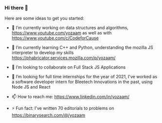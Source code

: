 ### Hi there 👋

<!--
**yozaam/yozaam** is a ✨ _special_ ✨ repository because its `README.md` (this file) appears on your GitHub profile.
-->
Here are some ideas to get you started:

- 🔭 I’m currently working on data structures and algorithms, https://www.youtube.com/yozaam as well as with https://www.youtube.com/c/CodeforCause

- 🌱 I’m currently learning C++ and Python, understanding the mozilla JS interpreter to develop my skills https://phabricator.services.mozilla.com/p/yozaam/

- 👯 I’m looking to collaborate on Full Stack JS Applications

- 🤔 I’m looking for full time internships for the year of 2021, I've worked as a software developer intern for Bleetech Innovations in the past, using Node JS and React

- 📫 How to reach me: https://www.linkedin.com/in/yozaam/

- ⚡ Fun fact: I've written 70 editorials to problems on https://binarysearch.com/@/yozaam
